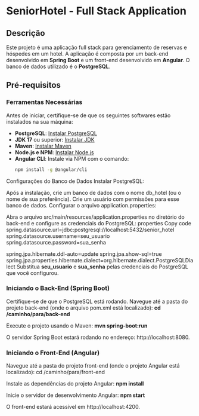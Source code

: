 # SeniorHotel - Full Stack Application

## Descrição
Este projeto é uma aplicação full stack para gerenciamento de reservas e hóspedes em um hotel. A aplicação é composta por um back-end desenvolvido em **Spring Boot** e um front-end desenvolvido em **Angular**. O banco de dados utilizado é o **PostgreSQL**.

## Pré-requisitos

### Ferramentas Necessárias
Antes de iniciar, certifique-se de que os seguintes softwares estão instalados na sua máquina:

- **PostgreSQL**: [Instalar PostgreSQL](https://www.postgresql.org/download/)
- **JDK 17** ou superior: [Instalar JDK](https://www.oracle.com/java/technologies/javase-jdk17-downloads.html)
- **Maven**: [Instalar Maven](https://maven.apache.org/install.html)
- **Node.js e NPM**: [Instalar Node.js](https://nodejs.org/)
- **Angular CLI**: Instale via NPM com o comando:
  ```bash
  npm install -g @angular/cli
Configurações do Banco de Dados
Instalar PostgreSQL:

Após a instalação, crie um banco de dados com o nome db_hotel (ou o nome de sua preferência).
Crie um usuário com permissões para esse banco de dados.
Configurar o arquivo application.properties:

Abra o arquivo src/main/resources/application.properties no diretório do back-end e configure as credenciais do PostgreSQL:
properties
Copy code
spring.datasource.url=jdbc:postgresql://localhost:5432/senior_hotel
spring.datasource.username=seu_usuario
spring.datasource.password=sua_senha

spring.jpa.hibernate.ddl-auto=update
spring.jpa.show-sql=true
spring.jpa.properties.hibernate.dialect=org.hibernate.dialect.PostgreSQLDialect
Substitua **seu_usuario** e **sua_senha** pelas credenciais do PostgreSQL que você configurou.

### Iniciando o Back-End (Spring Boot)
Certifique-se de que o PostgreSQL está rodando.
Navegue até a pasta do projeto back-end (onde o arquivo pom.xml está localizado):
**cd /caminho/para/back-end**

Execute o projeto usando o Maven:
**mvn spring-boot:run**

O servidor Spring Boot estará rodando no endereço: http://localhost:8080.

### Iniciando o Front-End (Angular)
Navegue até a pasta do projeto front-end (onde o projeto Angular está localizado):
cd /caminho/para/front-end

Instale as dependências do projeto Angular:
**npm install**

Inicie o servidor de desenvolvimento Angular:
**npm start**

O front-end estará acessível em http://localhost:4200.

